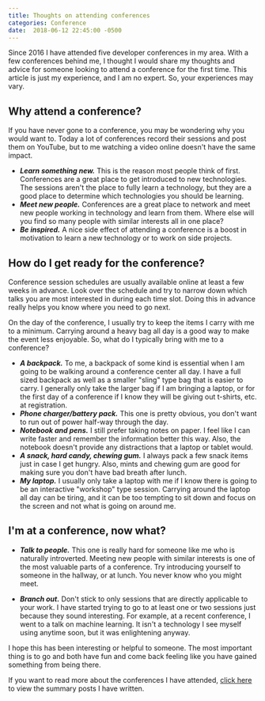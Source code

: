 ```yaml
---
title: Thoughts on attending conferences
categories: Conference 
date:  2018-06-12 22:45:00 -0500
---
```


Since 2016 I have attended five developer conferences in my area.
With a few conferences behind me, I thought I would share my thoughts and advice for someone
looking to attend a conference for the first time. This article is just my experience, and I am
no expert. So, your experiences may vary. 

## Why attend a conference?

If you have never gone to a conference, you may be wondering why you would want to. Today a lot of
conferences record their sessions and post them on YouTube, but to me watching a video online doesn't
have the same impact. 

 * ***Learn something new.*** This is the reason most people think of first. Conferences are a 
   great place to get introduced to new technologies. The sessions aren't the place to fully learn 
   a technology, but they are a good place to determine which technologies you should be learning. 
 * ***Meet new people.*** Conferences are a great place to network and meet new people working
   in technology and learn from them. Where else will you find so many people with similar 
   interests all in one place?
 * ***Be inspired.*** A nice side effect of attending a conference is a boost in motivation to
   learn a new technology or to work on side projects. 

## How do I get ready for the conference?

Conference session schedules are usually available online at least a few weeks in advance. Look over
the schedule and try to narrow down which talks you are most interested in during each time slot. Doing this
in advance really helps you know where you need to go next.  

On the day of the conference, I usually try to keep the items I carry with me to a minimum. Carrying around
a heavy bag all day is a good way to make the event less enjoyable.  So, what do I typically bring with me
to a conference?

 * ***A backpack.*** To me, a backpack of some kind is essential when I am going to be walking around a conference
   center all day. I have a full sized backpack as well as a smaller "sling" type bag that is easier to carry. 
   I generally only take the larger bag if I am bringing a laptop, or for the first day of a conference if I 
   know they will be giving out t-shirts, etc. at registration. 
 * ***Phone charger/battery pack.*** This one is pretty obvious, you don't want to run out of power half-way 
   through the day.
 * ***Notebook and pens.*** I still prefer taking notes on paper. I feel like I can write faster and remember 
   the information better this way. Also, the notebook doesn't provide any distractions that a laptop or tablet 
   would. 
 * ***A snack, hard candy, chewing gum.*** I always pack a few snack items just in case I get hungry. Also,
   mints and chewing gum are good for making sure you don't have bad breath after lunch.
 * ***My laptop.*** I usually only take a laptop with me if I know there is going to be an interactive "workshop" 
   type session. Carrying around the laptop all day can be tiring, and it can be too tempting to sit down
   and focus on the screen and not what is going on around me.
    
## I'm at a conference, now what?

 * ***Talk to people.*** This one is really hard for someone like me who is naturally introverted. Meeting 
   new people with similar interests is one of the most valuable parts of a conference. Try introducing yourself
   to someone in the hallway, or at lunch. You never know who you might meet.
   
 * ***Branch out.*** Don't stick to only sessions that are directly applicable to your work.
   I have started trying to go to at least one or two sessions just because they sound interesting. 
   For example, at a recent conference, I went to a talk on machine learning. It isn't a
   technology I see myself using anytime soon, but it was enlightening anyway.
    

I hope this has been interesting or helpful to someone. The most important thing is to go and both have fun 
and come back feeling like you have gained something from being there.

If you want to read more about the conferences I have attended, [click here](https://michael.codes/categories/#conference)
to view the summary posts I have written.
